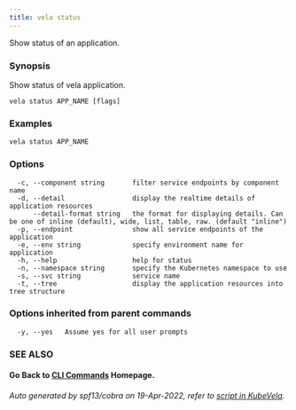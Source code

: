 ```yaml
---
title: vela status
---
```


Show status of an application.

### Synopsis

Show status of vela application.

```
vela status APP_NAME [flags]
```

### Examples

```
vela status APP_NAME
```

### Options

```
  -c, --component string       filter service endpoints by component name
  -d, --detail                 display the realtime details of application resources
      --detail-format string   the format for displaying details. Can be one of inline (default), wide, list, table, raw. (default "inline")
  -p, --endpoint               show all service endpoints of the application
  -e, --env string             specify environment name for application
  -h, --help                   help for status
  -n, --namespace string       specify the Kubernetes namespace to use
  -s, --svc string             service name
  -t, --tree                   display the application resources into tree structure
```

### Options inherited from parent commands

```
  -y, --yes   Assume yes for all user prompts
```

### SEE ALSO



#### Go Back to [CLI Commands](vela) Homepage.


###### Auto generated by spf13/cobra on 19-Apr-2022, refer to [script in KubeVela](https://github.com/kubevela/kubevela/tree/master/hack/docgen).
